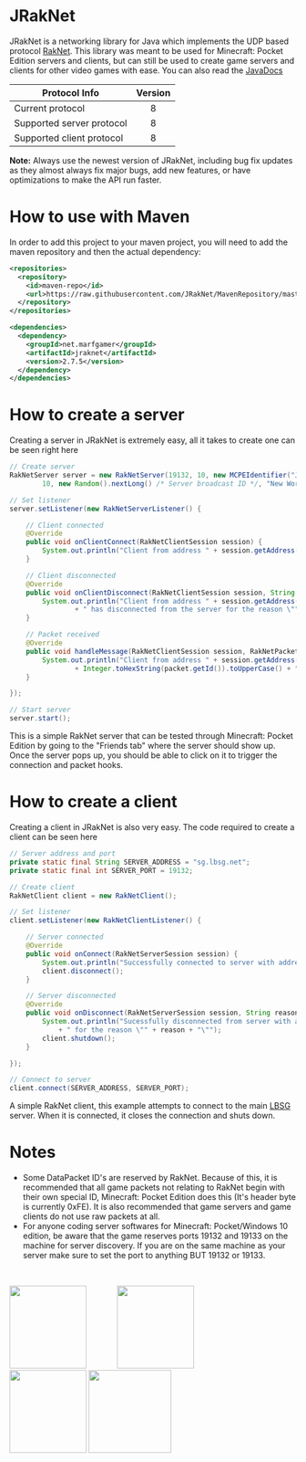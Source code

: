 # JRakNet
JRakNet is a networking library for Java which implements the UDP based protocol [RakNet](https://github.com/OculusVR/RakNet).
This library was meant to be used for Minecraft: Pocket Edition servers and clients, but can still be used to create game servers and clients for other video games with ease. You can also read the [JavaDocs](http://htmlpreview.github.io/?https://github.com/JRakNet/JRakNet/blob/master/doc/index.html)

| Protocol Info             | Version |
| --------------------------|:-------:|
| Current protocol          | 8       |
| Supported server protocol | 8       |
| Supported client protocol | 8       |

**Note:** Always use the newest version of JRakNet, including bug fix updates as they almost always fix major bugs, add new features, or have optimizations to make the API run faster.

# How to use with Maven
In order to add this project to your maven project, you will need to add the maven repository and then the actual dependency:
```xml
<repositories>
  <repository>
    <id>maven-repo</id>
    <url>https://raw.githubusercontent.com/JRakNet/MavenRepository/master</url>
  </repository>
</repositories>

<dependencies>
  <dependency>
    <groupId>net.marfgamer</groupId>
    <artifactId>jraknet</artifactId>
    <version>2.7.5</version>
  </dependency>
</dependencies>
```

# How to create a server
Creating a server in JRakNet is extremely easy, all it takes to create one can be seen right here

```java
// Create server
RakNetServer server = new RakNetServer(19132, 10, new MCPEIdentifier("JRakNet Example Server", 101, "1.0.3", 0,
		10, new Random().nextLong() /* Server broadcast ID */, "New World", "Survival"));

// Set listener
server.setListener(new RakNetServerListener() {

	// Client connected
	@Override
	public void onClientConnect(RakNetClientSession session) {
		System.out.println("Client from address " + session.getAddress() + " has connected to the server");
	}

	// Client disconnected
	@Override
	public void onClientDisconnect(RakNetClientSession session, String reason) {
		System.out.println("Client from address " + session.getAddress()
				+ " has disconnected from the server for the reason \"" + reason + "\"");
	}

	// Packet received
	@Override
	public void handleMessage(RakNetClientSession session, RakNetPacket packet, int channel) {
		System.out.println("Client from address " + session.getAddress() + " sent packet with ID 0x"
				+ Integer.toHexString(packet.getId()).toUpperCase() + " on channel " + channel);
	}

});

// Start server
server.start();
```

This is a simple RakNet server that can be tested through Minecraft: Pocket Edition by going to the "Friends tab" where the server should show up. Once the server pops up, you should be able to click on it to trigger the connection and packet hooks.

# How to create a client
Creating a client in JRakNet is also very easy. The code required to create a client can be seen here

```java
// Server address and port
private static final String SERVER_ADDRESS = "sg.lbsg.net";
private static final int SERVER_PORT = 19132;

// Create client
RakNetClient client = new RakNetClient();

// Set listener
client.setListener(new RakNetClientListener() {

	// Server connected
	@Override
	public void onConnect(RakNetServerSession session) {
		System.out.println("Successfully connected to server with address " + session.getAddress());
		client.disconnect();
	}

	// Server disconnected
	@Override
	public void onDisconnect(RakNetServerSession session, String reason) {
		System.out.println("Sucessfully disconnected from server with address " + session.getAddress()
			+ " for the reason \"" + reason + "\"");
		client.shutdown();
	}

});

// Connect to server
client.connect(SERVER_ADDRESS, SERVER_PORT);
```

A simple RakNet client, this example attempts to connect to the main [LBSG](http://lbsg.net/) server. When it is connected, it closes the connection and shuts down.

# Notes
- Some DataPacket ID's are reserved by RakNet. Because of this, it is recommended that all game packets not relating to RakNet begin with their own special ID, Minecraft: Pocket Edition does this (It's header byte is currently 0xFE). It is also recommended that game servers and game clients do not use raw packets at all.
- For anyone coding server softwares for Minecraft: Pocket/Windows 10 edition, be aware that the game reserves ports 19132 and 19133 on the machine for server discovery. If you are on the same machine as your server make sure to set the port to anything BUT 19132 or 19133.

<br>

<a href="http://marfgamer.net"><img src="http://i.imgur.com/LhUiCjL.png" width="135" height="145"></a> <a href="https://github.com/JRakNet/JRakNet"><img src="http://i.imgur.com/oDsb9ze.png" width="135" height="145" hspace="50"></a> <a href="https://github.com/OculusVR/RakNet"><img src="http://imgur.com/9p1asD8.png" width="135" height="145"></a> <a href="https://www.oculus.com/"><img src="http://i.imgur.com/PmrfSsc.png" height="145" /></a>
